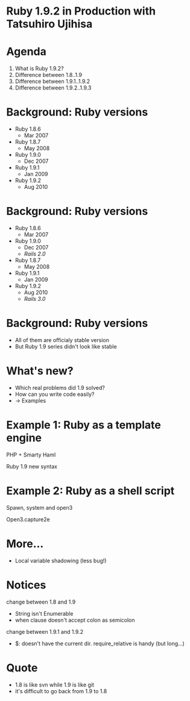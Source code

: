 # Ruby 1.9.2 in Production with Tatsuhiro Ujihisa

# Agenda

1. What is Ruby 1.9.2?
2. Difference between 1.8..1.9
3. Difference between 1.9.1..1.9.2
4. Difference between 1.9.2..1.9.3

# Background: Ruby versions

* Ruby 1.8.6
    * Mar 2007
* Ruby 1.8.7
    * May 2008
* Ruby 1.9.0
    * Dec 2007
* Ruby 1.9.1
    * Jan 2009
* Ruby 1.9.2
    * Aug 2010

# Background: Ruby versions

* Ruby 1.8.6
    * Mar 2007
* Ruby 1.9.0
    * Dec 2007
    * _Rails 2.0_
* Ruby 1.8.7
    * May 2008
* Ruby 1.9.1
    * Jan 2009
* Ruby 1.9.2
    * Aug 2010
    * _Rails 3.0_

# Background: Ruby versions

* All of them are officialy stable version
* But Ruby 1.9 series didn't look like stable

# What's new?

* Which real problems did 1.9 solved?
* How can you write code easily?
* -> Examples

# Example 1: Ruby as a template engine

PHP + Smarty
Haml

Ruby 1.9 new syntax

# Example 2: Ruby as a shell script

Spawn, system and open3

Open3.capture2e


# More...

* Local variable shadowing (less bug!)

# Notices

change between 1.8 and 1.9

* String isn't Enumerable
* when clause doesn't accept colon as semicolon

change between 1.9.1 and 1.9.2

* $: doesn't have the current dir.
require_relative is handy (but long...)

# Quote

* 1.8 is like svn while 1.9 is like git
* it's difficult to go back from 1.9 to 1.8
